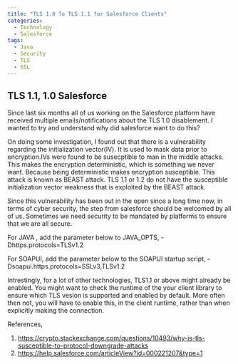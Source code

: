 ```yaml
---
title: "TLS 1.0 To TLS 1.1 for Salesforce Clients"
categories:
  - Technology
  - Salesforce
tags:
  - Java
  - Security
  - TLS
  - SSL
---
```

## TLS 1.1, 1.0 Salesforce
Since last six months all of us working on the Salesforce platform have received multiple emails/notifications about the TLS 1.0 disablement. I wanted to try and understand why did salesforce want to do this?

On doing some investigation, I found out that there is a vulnerability regarding the initialization vector(IV). It is used to mask data prior to encryption.IVs were found to be susecptible to man in the middle attacks. This makes the encryption deterministic, which is something we never want. Because being deterministic makes encryption susceptible. This attack is known as BEAST attack.
TLS 1.1 or 1.2 do not have the susceptible initialization vector weakness that is exploited by the BEAST attack. 

Since this vulnerability has been out in the open since a long time now, in terms of cyber security, the step from salesforce should be welcomed by all of us. Sometimes we need security to be mandated by platforms to ensure that we are all secure. 

For JAVA , add the parameter below to JAVA_OPTS, 
    -Dhttps.protocols=TLSv1.2
    
For SOAPUI, add the parameter below to the SOAPUI startup script,
    -Dsoapui.https.protocols=SSLv3,TLSv1.2
    
Intrestingly, for a lot of other technologies, TLS1.1 or above might already be enabled. You might want to check the runtime of the your client library to ensure which TLS vesion is supported and enabled by default.
More often then not, you will have to enable this, in the client runtime, rather than when explicitly making the connection.

References,
1. https://crypto.stackexchange.com/questions/10493/why-is-tls-susceptible-to-protocol-downgrade-attacks
2. https://help.salesforce.com/articleView?id=000221207&type=1
